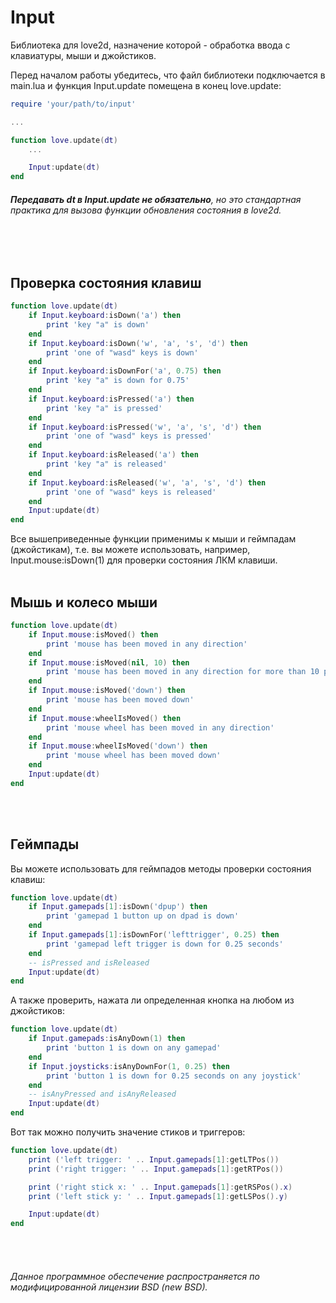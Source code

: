 # Input
Библиотека для love2d, назначение которой - обработка ввода с клавиатуры, мыши и джойстиков.

Перед началом работы убедитесь, что файл библиотеки подключается в main.lua и функция Input.update помещена в конец love.update:
```lua
require 'your/path/to/input'

...

function love.update(dt)
    ...

    Input:update(dt)
end
```
###### **Передавать dt в Input.update не обязательно**, но это стандартная практика для вызова функции обновления состояния в love2d.
<br><br>
## Проверка состояния клавиш
```lua
function love.update(dt)
    if Input.keyboard:isDown('a') then
        print 'key "a" is down'
    end
    if Input.keyboard:isDown('w', 'a', 's', 'd') then
        print 'one of "wasd" keys is down'
    end
    if Input.keyboard:isDownFor('a', 0.75) then
        print 'key "a" is down for 0.75'
    end
    if Input.keyboard:isPressed('a') then
        print 'key "a" is pressed'
    end
    if Input.keyboard:isPressed('w', 'a', 's', 'd') then
        print 'one of "wasd" keys is pressed'
    end
    if Input.keyboard:isReleased('a') then
        print 'key "a" is released'
    end
    if Input.keyboard:isReleased('w', 'a', 's', 'd') then
        print 'one of "wasd" keys is released'
    end
    Input:update(dt)
end
```
Все вышеприведенные функции применимы к мыши и геймпадам (джойстикам), т.е. вы можете использовать, например, Input.mouse:isDown(1) для проверки состояния ЛКМ клавиши.
<br><br>
## Мышь и колесо мыши
```lua
function love.update(dt)
    if Input.mouse:isMoved() then
        print 'mouse has been moved in any direction'
    end
    if Input.mouse:isMoved(nil, 10) then
        print 'mouse has been moved in any direction for more than 10 pixels'
    end
    if Input.mouse:isMoved('down') then
        print 'mouse has been moved down'
    end
    if Input.mouse:wheelIsMoved() then
        print 'mouse wheel has been moved in any direction'
    end
    if Input.mouse:wheelIsMoved('down') then
        print 'mouse wheel has been moved down'
    end
    Input:update(dt)
end
```
<br><br>
## Геймпады
Вы можете использовать для геймпадов методы проверки состояния клавиш:
```lua
function love.update(dt)
    if Input.gamepads[1]:isDown('dpup') then
        print 'gamepad 1 button up on dpad is down'
    end
    if Input.gamepads[1]:isDownFor('lefttrigger', 0.25) then
        print 'gamepad left trigger is down for 0.25 seconds'
    end
    -- isPressed and isReleased
    Input:update(dt)
end
```
А также проверить, нажата ли определенная кнопка на любом из джойстиков:
```lua
function love.update(dt)
    if Input.gamepads:isAnyDown(1) then
        print 'button 1 is down on any gamepad'
    end
    if Input.joysticks:isAnyDownFor(1, 0.25) then
        print 'button 1 is down for 0.25 seconds on any joystick'
    end
    -- isAnyPressed and isAnyReleased
    Input:update(dt)
end
```
Вот так можно получить значение стиков и триггеров:
```lua
function love.update(dt)
    print ('left trigger: ' .. Input.gamepads[1]:getLTPos())
    print ('right trigger: ' .. Input.gamepads[1]:getRTPos())

    print ('right stick x: ' .. Input.gamepads[1]:getRSPos().x)
    print ('left stick y: ' .. Input.gamepads[1]:getLSPos().y)

    Input:update(dt)
end
```
<br><br>
###### Данное программное обеспечение распространяется по модифицированной лицензии BSD (new BSD).
